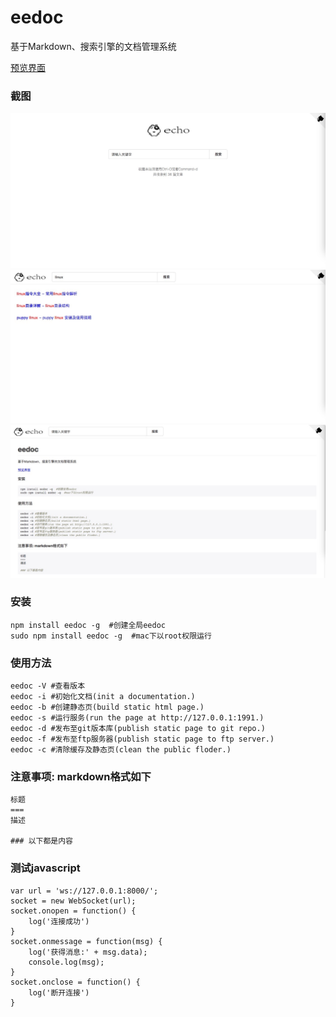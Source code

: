 eedoc
===
基于Markdown、搜索引擎的文档管理系统

[预览界面](https://pluckypan.github.io)

### 截图
![主界面](https://raw.githubusercontent.com/Pluckypan/eedoc/master/screenshoot/main.jpg)
![搜索](https://raw.githubusercontent.com/Pluckypan/eedoc/master/screenshoot/search.jpg)
![文章详情页](https://raw.githubusercontent.com/Pluckypan/eedoc/master/screenshoot/article.jpg)

### 安装
```
npm install eedoc -g  #创建全局eedoc
sudo npm install eedoc -g  #mac下以root权限运行
```
### 使用方法
```
eedoc -V #查看版本
eedoc -i #初始化文档(init a documentation.)
eedoc -b #创建静态页(build static html page.)
eedoc -s #运行服务(run the page at http://127.0.0.1:1991.)
eedoc -d #发布至git版本库(publish static page to git repo.)
eedoc -f #发布至ftp服务器(publish static page to ftp server.)
eedoc -c #清除缓存及静态页(clean the public floder.)
```
### 注意事项: markdown格式如下
```
标题
===
描述

### 以下都是内容
```
### 测试javascript
```
var url = 'ws://127.0.0.1:8000/';
socket = new WebSocket(url);
socket.onopen = function() {
    log('连接成功')
}
socket.onmessage = function(msg) {
    log('获得消息:' + msg.data);
    console.log(msg);
}
socket.onclose = function() {
    log('断开连接')
}
```